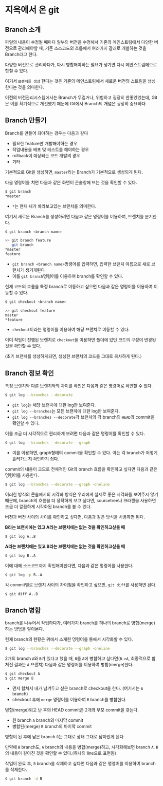 # 지옥에서 온 git



## Branch 소개

파일의 내용이 수정될 때마다 일부의 버전을 수정해서 기존의 메인스트림에서 다양한 버전으로 관리해야할 때, 기존 소스코드의 흐름에서 여러가지 갈래로 개발하는 것을 Branch라고 한다. 



다양한 버전으로 관리하다가, 다시 병합해야하는 필요가 생기면 다시 메인스트림에으로 합칠 수 있다.

여기서 `브랜치를 생성` 한다는 것은 기존의 메인스트림에서 새로운 버전의 스트림을 생성한다는 것을 의마한다.



이전의 버전관리시스템에서는 Branch가 무겁거나, 위험하고 굉장히 안좋았었는데, Git은 이를 획기적으로 개선했기 때문에 Git에서 Branch의 개념은 굉장히 중요하다.



## Branch 만들기

Branch를 만들어 되야하는 경우는 다음과 같다



- 필요한 feature만 개발해야하는 경우
- 작업내용을 배포 및 테스트를 해야하는 경우
- rollback이 예상되는 코드 개발의 경우
- 기타



기본적으로 Git을 생성하면, `master`라는 Branch가 기본적으로 생성되게 된다.

다음 명령어를 치면 다음과 같은 화면이 콘솔창에 뜨는 것을 확인할 수 있다.

```bash
$ git branch
*master
```

- `*`는 현재 내가 바라보고있는 브랜치를 의미한다.



여기서 새로운 Branch를 생성하려면 다음과 같은 명령어를 이용하여, 브랜치를 분기한다.

```bash
$ git branch <branch name>

>> git branch feature
   git branch
*master
feature
```

- `git branch <branch name>`명령어를 입력하면, 입력한 브랜치 이름으로 새로 브랜치가 생기게된다
- 이를 `git branch`명령어를 이용하여 branch를 확인할 수 있다.



현재 코드의 흐름을 특정 branch로 이동하고 싶으면 다음과 같은 명령어를 이용하여 이동할 수 있다.

```bash
$ git checkout <branch name>

>> git checkout feature
master
*feature
```

- `checkout`이라는 명령어를 이용하여 해당 브랜치로 이동할 수 있다.



이미 작업이 진행된 브랜치로 `checkout`을 이용하면 폴더에 있던 코드의 구성이 변경된 것을 확인할 수 있다.

(초기 브랜치를 생성하게되면, 생성한 브랜치의 코드를 그대로 복사하게 된다.)



## Branch 정보 확인

특정 브랜치와 다른 브랜치와의 차이를 확인은 다음과 같은 명령어로 확인할 수 있다.



```bash
$ git log --branches --decorate
```

- `git log`는 해당 브랜치에 대한 log만 보여준다.
- `git log --branches`는 모든 브랜치에 대한 log만 보여준다.
- `git log --branches --decorate`각 브랜치의 각 branch의 `HEAD`의 commit을 확인할 수 있다.



이를 조금 더 시각적으로 편리하게 보려면 다음과 같은 명령어를 확인할 수 있다.

```bash
$ git log --branches --decorate --graph
```

- 이를 이용하면, graph형태의 commit을 확인할 수 있다. 이는 각 branch가 어떻게 흘러가는지 확인하기 쉽다.



commit의 내용이 크므로 전체적인 Git의 branch 흐름을 확인하고 싶다면 다음과 같은 명령어를 사용한다.

```bash
$ git log --branches --decorate --graph -oneline
```



이러한 방식의 콘솔에서의 시각화 방식은 우리에게 실제로 좋은 시각화를 보여주지 않기 때문에, branch의 흐름을 더 정확하게 보고 싶다면, sourcetree나 크라켄을 사용하면 조금 더 깔끔하게 시각화된 branch를 볼 수 있다.



버전과 버전 사이의 차이를 확인하고 싶다면, 다음과 같은 방식을 사용하면 된다.



**B라는 브랜치에는 있고 A라는 브랜치에는 없는 것을 확인하고싶을 때**

```bash
$ git log A..B
```



**A라는 브랜치에는 있고 B라는 브랜치에는 없는 것을 확인하고싶을 때**

```bash
$ git log B..A
```



이에 대해 소스코드까지 확인해야한다면, 다음과 같은 명령어를 사용한다.

```bash
$ git log -p B..A
```



각 commit별로 브랜치 사이의 차이첨을 확인하고 싶으면, `git diff`를 사용하면 된다.

```bash
$ git diff A..B
```



## Branch 병합

branch를 나누어서 작업하다가, 여러가지 branch를 하나의 branch로 병합(merge)하는 방법을 알아본다.



현재 branch의 현황은 위에서 소개한 명령어를 통해서 시각화할 수 있다.

```bash
$ git log --branches --decorate --graph -oneline
```



2개의 branch `A`와 `B`가 있다고 했을 때, `B`를 `A`에 병합하고 싶다면(`B->A`, 최종적으로 합쳐진 결과는 `A` 브랜치) 다음과 같은 명령어를 이용하여 병합(merge)한다.

```bash
$ git checkout A
$ git merge B
```

- 먼저 합쳐서 내가 남겨두고 싶은 branch로 checkout을 한다. (여기서는 `A` branch)
- checkout 후에 `merge` 명령어를 이용하여 `B` branch를 병합한다.



병합(merge)되고 난 후의 HEAD commit은 2개의 부모 commit을 갖는다.

- 원 branch `A` branch의 마지막 commit 
- 병합된(merge) `B` branch의 마지막 commit



병합이 된 후에 남은 branch `B`는 그대로 상태 그대로 남아있게 된다.

만약에 `B` branch도, `A` branch의 내용을 병합(merge)하고, 시각화해보면 branch `A`, `B`의 내용이 같아진 것을 확인할 수 있다.(하나의 line으로 표현됨)



작업이 완료 후, `B` branch를 삭제하고 싶다면 다음과 같은 명령어를 이용하여 branch를 삭제한다.

```bash
$ git branch -d B
```




